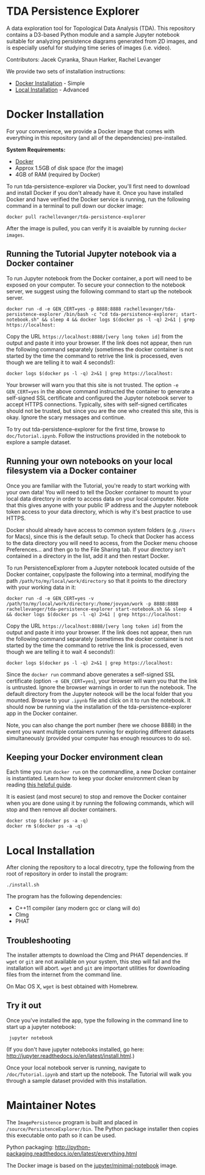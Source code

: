 # TDA Persistence Explorer

A data exploration tool for Topological Data Analysis (TDA). This repository contains a D3-based Python module and a sample Jupyter notebook suitable for analyzing persistence diagrams generated from 2D images, and is especially useful for studying time series of images (i.e. video). 


Contributors:
Jacek Cyranka,
Shaun Harker,
Rachel Levanger

We provide two sets of installation instructions:

* [Docker Installation](#docker-installation) - Simple
* [Local Installation](#local-installation) - Advanced


# Docker Installation

For your convenience, we provide a Docker image that comes with everything in this repository (and all of the dependencies) pre-installed. 

**System Requirements:**

* [Docker](https://www.docker.com/)
* Approx 1.5GB of disk space (for the image)
* 4GB of RAM (required by Docker)

To run tda-persistence-explorer via Docker, you'll first need to download and install Docker if you don't already have it. Once you have installed Docker and have verified the Docker service is running, run the following command in a terminal to pull down our docker image:

`docker pull rachellevanger/tda-persistence-explorer`

After the image is pulled, you can verify it is avaialble by running `docker images`.

## Running the Tutorial Jupyter notebook via a Docker container

To run Jupyter notebook from the Docker container, a port will need to be exposed on your computer. To secure your connection to the notebook server, we suggest using the following command to start up the notebook server.

```
docker run -d -e GEN_CERT=yes -p 8888:8888 rachellevanger/tda-persistence-explorer /bin/bash -c "cd tda-persistence-explorer; start-notebook.sh" && sleep 4 && docker logs $(docker ps -l -q) 2>&1 | grep https://localhost:
```

Copy the URL `https://localhost:8888/[very long token id]` from the output and paste it into your browser. If the link does not appear, then run the following command separately (sometimes the docker container is not started by the time the command to retrive the link is processed, even though we are telling it to wait 4 seconds!):

```
docker logs $(docker ps -l -q) 2>&1 | grep https://localhost:
```

Your browser will warn you that this site is not trusted. The option `-e GEN_CERT=yes` in the above command instructed the container to generate a self-signed SSL certificate and configured the Jupyter notebook server to accept HTTPS connections. Typically, sites with self-signed certificates should not be trusted, but since you are the one who created this site, this is okay. Ignore the scary messages and continue.

To try out tda-persistence-explorer for the first time, browse to `doc/Tutorial.ipynb`. Follow the instructions provided in the notebook to explore a sample dataset.

## Running your own notebooks on your local filesystem via a Docker container

Once you are familiar with the Tutorial, you're ready to start working with your own data! You will need to tell the Docker container to mount to your local data directory in order to access data on your local computer. Note that this gives anyone with your public IP address and the Jupyter notebook token access to your data directory, which is why it's best practice to use HTTPS.

Docker should already have access to common system folders (e.g. `/Users` for Macs), since this is the default setup. To check that Docker has access to the data directory you will need to access, from the Docker menu choose Preferences... and then go to the File Sharing tab. If your directory isn't contained in a directory in the list, add it and then restart Docker.

To run PersistenceExplorer from a Jupyter notebook located outside of the Docker container, copy/paste the following into a terminal, modifying the path `/path/to/my/local/work/directory` so that it points to the directory with your working data in it:

```
docker run -d -e GEN_CERT=yes -v /path/to/my/local/work/directory:/home/jovyan/work -p 8888:8888 rachellevanger/tda-persistence-explorer start-notebook.sh && sleep 4 && docker logs $(docker ps -l -q) 2>&1 | grep https://localhost:
```

Copy the URL `https://localhost:8888/[very long token id]` from the output and paste it into your browser. If the link does not appear, then run the following command separately (sometimes the docker container is not started by the time the command to retrive the link is processed, even though we are telling it to wait 4 seconds!):

```
docker logs $(docker ps -l -q) 2>&1 | grep https://localhost:
```

Since the `docker run` command above generates a self-signed SSL certificate (option `-e GEN_CERT=yes`), your browser will warn you that the link is untrusted. Ignore the browser warnings in order to run the notebook. The default directory from the Jupyter noteook will be the local folder that you mounted. Browse to your `.ipynb` file and click on it to run the notebook. It should now be running via the installation of the tda-persistence-explorer app in the Docker container.

Note, you can also change the port number (here we choose 8888) in the event you want multiple containers running for exploring different datasets simultaneously (provided your computer has enough resources to do so).


## Keeping your Docker environment clean

Each time you run `docker run` on the commandline, a new Docker container is instantiated. Learn how to keep your docker environment clean by reading [this helpful guide](https://www.digitalocean.com/community/tutorials/how-to-remove-docker-images-containers-and-volumes).

It is easiest (and most secure) to stop and remove the Docker container when you are done using it by running the following commands, which will stop and then remove all docker containers.

```
docker stop $(docker ps -a -q)
docker rm $(docker ps -a -q)
```


# Local Installation

After cloning the repository to a local direcotry, type the following from the root of repository in order to install the program:

    ./install.sh

The program has the following dependencies:

* C++11 compiler (any modern gcc or clang will do)
* CImg
* PHAT

## Troubleshooting

The installer attempts to download the CImg and PHAT dependencies. If `wget` or `git` are not available on your system, this step will fail and the installation will abort. `wget` and `git` are important utilities for downloading files from the internet from the command line.

On Mac OS X, `wget` is best obtained with Homebrew.

## Try it out

Once you've installed the app, type the following in the command line to start up a jupyter notebook:

     jupyter notebook

(If you don't have jupyter notebooks installed, go here: <http://jupyter.readthedocs.io/en/latest/install.html>.)

Once your local notebook server is running, navigate to `/doc/Tutorial.ipynb` and start up the notebook. The Tutorial will walk you through a sample dataset provided with this installation.

# Maintainer Notes

The `ImagePersistence` program is built and placed in `/source/PersistenceExplorer/bin`. The Python package installer then copies this executable onto path so it can be used.

Python packaging: <http://python-packaging.readthedocs.io/en/latest/everything.html>

The Docker image is based on the [jupyter/minimal-notebook](https://github.com/jupyter/docker-stacks/tree/master/minimal-notebook) image.

